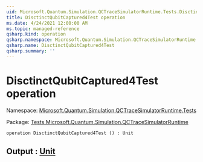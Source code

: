```yaml
---
uid: Microsoft.Quantum.Simulation.QCTraceSimulatorRuntime.Tests.DisctinctQubitCaptured4Test
title: DisctinctQubitCaptured4Test operation
ms.date: 4/24/2021 12:00:00 AM
ms.topic: managed-reference
qsharp.kind: operation
qsharp.namespace: Microsoft.Quantum.Simulation.QCTraceSimulatorRuntime.Tests
qsharp.name: DisctinctQubitCaptured4Test
qsharp.summary: ''
---
```


# DisctinctQubitCaptured4Test operation

Namespace: [Microsoft.Quantum.Simulation.QCTraceSimulatorRuntime.Tests](xref:Microsoft.Quantum.Simulation.QCTraceSimulatorRuntime.Tests)

Package: [Tests.Microsoft.Quantum.Simulation.QCTraceSimulatorRuntime](https://nuget.org/packages/Tests.Microsoft.Quantum.Simulation.QCTraceSimulatorRuntime)




```qsharp
operation DisctinctQubitCaptured4Test () : Unit
```


## Output : [Unit](xref:microsoft.quantum.qsharp.valueliterals#unit-literal)

